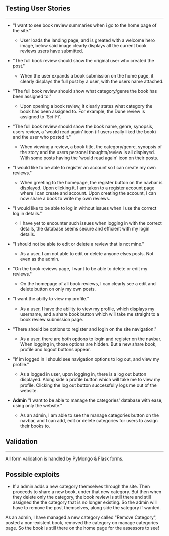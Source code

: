 ## Testing User Stories 
---
- "I want to see book review summaries when i go to the home page of the site."
    - User loads the landing page, and is greated with a welcome hero image, below said image clearly displays all the current book reviews users have submitted.

- "The full book review should show the original user who created the post."
    - When the user expands a book submission on the home page, it clearly displays the full post by a user, with the users name attached.

- "The full book review should show what category/genre the book has been assigned to."
    - Upon opening a book review, it clearly states what category the book has been assigned to. For example, the Dune review is assigned to 'Sci-Fi'.

- "The full book review should show the book name, genre, synopsis, users review, a 'would read again' icon (if users really liked the book) and the user who posted it."
    - When viewing a review, a book title, the category/genre, synopsis of the story and the users personal thoughts/review is all displayed. With some posts having the 'would read again' icon on their posts.

- "I would like to be able to register an account so I can create my own reviews."
    - When greeting to the homepage, the register button on the navbar is displayed. Upon clicking it, I am taken to a register account page where I can create and account. Upon creating the account, I can now share a book to write my own reviews.

- "I would like to be able to log in without issues when I use the correct log in details."
    - I have yet to encounter such issues when logging in with the correct details, the database seems secure and efficient with my login details. 

- "I should not be able to edit or delete a review that is not mine."
    - As a user, I am not able to edit or delete anyone elses posts. Not even as the admin.

- "On the book reviews page, I want to be able to delete or edit my reviews."
    - On the homepage of all book reviews, I can clearly see a edit and delete button on only my own posts.

- "I want the abilty to view my profile."
    - As a user, I have the ability to view my profile, which displays my username, and a share book button which will take me straight to a book review submission page.

- "There should be options to register and login on the site navigation."
    - As a user, there are both options to login and register on the navbar. When logging in, those options are hidden. But a new share book, profile and logout buttons appear.

- "If im logged in i should see navigation options to log out, and view my profile."
    - As a logged in user, upon logging in, there is a log out button displayed. Along side a profile button which will take me to view my profile. Clicking the log out button successfully logs me out of the website.

- **Admin** "I want to be able to manage the categories' database with ease, using only the website."
    - As an admin, I am able to see the manage categories button on the navbar, and I can add, edit or delete categories for users to assign their books to.


## Validation
---
All form validation is handled by PyMongo & Flask forms.


## Possible exploits

 - If a admin adds a new category themselves through the site. Then proceeds to share a new book, under that new category. But then when they delete only the category, the book review is still there and still assigned the the category that is no longer existing. So the admin will have to remove the post themselves, along side the sategory if wanted.

 As an admin, I have managed a new category called "Remove Category", posted a non-existent book, removed the category on manage categories page. So the book is still there on the home page for the assessors to see!